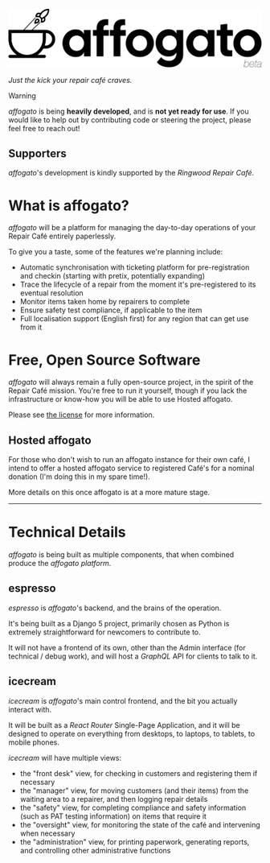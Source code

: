 ![Logo.svg](docs/img/Logo.svg)

_Just the kick your repair café craves._

> [!WARNING]
> _affogato_ is being **heavily developed**, and is **not yet ready for use**.
> If you would like to help out by contributing code or steering the project, please feel free to reach out!

## Supporters

_affogato_'s development is kindly supported by the _Ringwood Repair Café_.

# What is affogato?

_affogato_ will be a platform for managing the day-to-day operations of your Repair Café entirely paperlessly.

To give you a taste, some of the features we're planning include:

* Automatic synchronisation with ticketing platform for pre-registration and checkin (starting with pretix, potentially
  expanding)
* Trace the lifecycle of a repair from the moment it's pre-registered to its eventual resolution
* Monitor items taken home by repairers to complete
* Ensure safety test compliance, if applicable to the item
* Full localisation support (English first) for any region that can get use from it

# Free, Open Source Software

_affogato_ will always remain a fully open-source project, in the spirit of the Repair Café mission. You're free to run
it
yourself, though if you lack the infrastructure or know-how you will be able to use Hosted affogato.

Please see [the license](LICENSE.md) for more information.

## Hosted affogato

For those who don't wish to run an affogato instance for their own café, I intend to offer a hosted affogato service to
registered Café's for a nominal donation (I'm doing this in my spare time!).

More details on this once affogato is at a more mature stage.

---

# Technical Details

_affogato_ is being built as multiple components, that when combined produce the _affogato platform_.

## espresso

_espresso_ is _affogato_'s backend, and the brains of the operation.

It's being built as a Django 5 project, primarily chosen as Python is extremely straightforward for newcomers to
contribute to.

It will not have a frontend of its own, other than the Admin interface (for technical / debug work), and will host a
_GraphQL_ API for clients to talk to it.

## icecream

_icecream_ is _affogato_'s main control frontend, and the bit you actually interact with.

It will be built as a _React Router_ Single-Page Application, and it will be designed to operate on everything from
desktops, to laptops, to tablets, to mobile phones.

_icecream_ will have multiple views:

* the "front desk" view, for checking in customers and registering them if necessary
* the "manager" view, for moving customers (and their items) from the waiting area to a repairer, and then logging
  repair details
* the "safety" view, for completing compliance and safety information (such as PAT testing information) on items that
  require it
* the "oversight" view, for monitoring the state of the café and intervening when necessary
* the "administration" view, for printing paperwork, generating reports, and controlling other administrative functions

